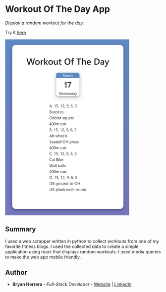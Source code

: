 # Workout Of The Day App

*Display a random workout for the day.*

Try it [here](workout-of-the-day.netlify.app)

<img src="./AppImage.PNG" alt="alt text" width="400px">

## Summary

I used a web scrapper written in python to collect workouts from one of my favorite fitness blogs. I used the collected data to create a simple application using react that displays random workouts. I used media queries to make the web app mobile friendly.

## Author

* **Bryan Herrera** - *Full-Stack Developer* - [Website](http://bryan-herrera.com) | [LinkedIn](https://www.linkedin.com/in/bryan-chris-herrera/)  